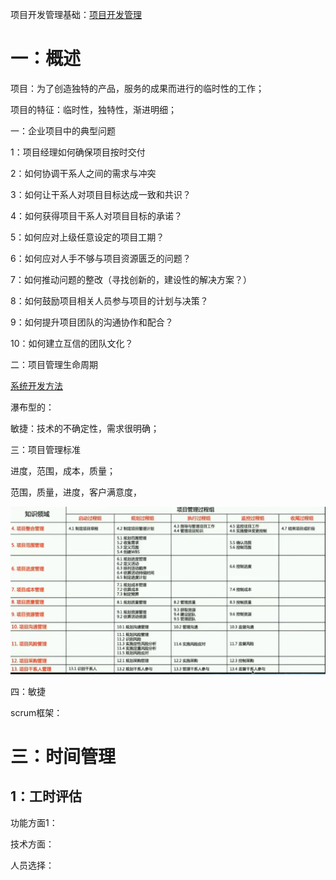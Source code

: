 项目开发管理基础：[项目开发管理](../0.4：软件工程/项目开发管理/项目开发管理.md)

# 一：概述

项目：为了创造独特的产品，服务的成果而进行的临时性的工作；

项目的特征：临时性，独特性，渐进明细；

一：企业项目中的典型问题

1：项目经理如何确保项目按时交付

2：如何协调干系人之间的需求与冲突

3：如何让干系人对项目目标达成一致和共识？

4：如何获得项目干系人对项目目标的承诺？

5：如何应对上级任意设定的项目工期？

6：如何应对人手不够与项目资源匮乏的问题？

7：如何推动问题的整改（寻找创新的，建设性的解决方案？）

8：如何鼓励项目相关人员参与项目的计划与决策？

9：如何提升项目团队的沟通协作和配合？

10：如何建立互信的团队文化？



二：项目管理生命周期

[系统开发方法](../0.4：软件工程/系统开发方法/系统开发方法.md)

瀑布型的：

敏捷：技术的不确定性，需求很明确；

三：项目管理标准

进度，范围，成本，质量；

范围，质量，进度，客户满意度，

![image-20211102201815343](media/image-20211102201815343.png)



四：敏捷

scrum框架：



# 三：时间管理

## 1：工时评估

功能方面1：

技术方面：

人员选择：

